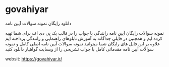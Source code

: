 # govahiyar
دانلود رایگان نمونه سوالات آیین نامه

نمونه سوالات رایگان آیین نامه رانندگی با جواب را در قالب یک 
پی دی اف
برای شما تهیه کرده ایم و همچنین  در فایلی جداگانه به آموزش تابلوهای راهنمایی و رانندگی پرداخته ایم 
علاوه بر این فایل های رایگان شما میتوانید نمونه سوالات آیین نامه اصلی کامل و نمونه سوالات آیین نامه مقدماتی کامل با جواب تشریحی را از وبسایت گواهیار دانلود کنید 

websit: https://govahiyar.ir/
